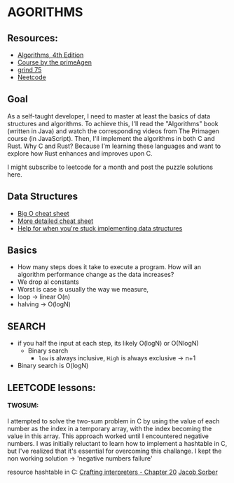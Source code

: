 # AGORITHMS

## Resources:
- [Algorithms, 4th Edition](https://algs4.cs.princeton.edu/home/)
- [Course by the primeAgen](https://frontendmasters.com/courses/algorithms/)
- [grind 75](https://www.techinterviewhandbook.org/grind75)
- [Neetcode](https://neetcode.io/roadmap)

## Goal
As a self-taught developer, I need to master at least the basics of data structures and algorithms. To achieve this, I'll read the "Algorithms" book (written in Java) and watch the corresponding videos from The Primagen course (in JavaScript). Then, I'll implement the algorithms in both C and Rust. Why C and Rust? Because I'm learning these languages and want to explore how Rust enhances and improves upon C.

I might subscribe to leetcode for a month and post the puzzle solutions here.

## Data Structures

- [Big O cheat sheet](https://www.bigocheatsheet.com/)
- [More detailed cheat sheet](https://bigocheatsheet.io/)
- [Help for when you're stuck implementing data structures](https://www.youtube.com/watch?v=VOpjAHCee7c&list=PL9IEJIKnBJjFiudyP6wSXmykrn67Ykqib&ab_channel=JacobSorber)

## Basics

- How many steps does it take to execute a program. How will an algorithm performance change as the data increases?
- We drop al constants
- Worst is case is usually the way we measure,
- loop -> linear O(n)
- halving -> O(logN)

## SEARCH

- if you half the input at each step, its likely O(logN) or O(NlogN)
    - Binary search
        - `low` is always inclusive, `High` is always exclusive -> n+1
- Binary search is O(logN)

## LEETCODE lessons:

#### TWOSUM:

I attempted to solve the two-sum problem in C by using the value of each number as the index in a temporary array, with the index becoming the value in this array. This approach worked until I encountered negative numbers. I was initially reluctant to learn how to implement a hashtable in C, but I've realized that it's essential for overcoming this challange.
I kept the non working solution -> 'negative numbers failure'

resource hashtable in C:
[Crafting interpreters - Chapter 20](https://craftinginterpreters.com/hash-tables.html)
[Jacob Sorber](https://www.youtube.com/watch?v=2Ti5yvumFTU&t=1084s&ab_channel=JacobSorber)
